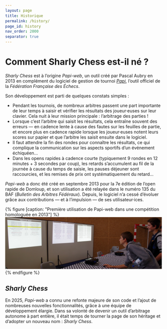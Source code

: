 ```yaml
---
layout: page
title: Historique
permalink: /history/
page_id: history
nav_order: 2000
separator: true
---
```


# Comment Sharly Chess est-il né ?

_Sharly Chess_ est à l’origine _Papi-web_, un outil créé par Pascal Aubry en 2013 en complément du logiciel de gestion de tournoi _[Papi](https://www.echecs.asso.fr/Actu.aspx?Ref=142877)_, l’outil officiel de la _Fédération Française des Échecs_.

Son développement est parti de quelques constats simples :

* Pendant les tournois, de nombreux arbitres passent une part importante de leur temps à saisir et vérifier les résultats des joueur·euses sur leur clavier. Cela nuit à leur mission principale : l’arbitrage des parties !
* Lorsque c’est l’arbitre qui saisit les résultats, cela entraîne souvent des erreurs — en cadence lente à cause des fautes sur les feuilles de partie, et encore plus en cadence rapide lorsque les joueur·euses notent leurs scores sur papier et que l’arbitre les saisit ensuite dans le logiciel.
* Il faut attendre la fin des rondes pour connaître les résultats, ce qui complique la communication sur les aspects sportifs d’un événement échiquéen…
* Dans les opens rapides à cadence courte (typiquement 9 rondes en 12 minutes + 3 secondes par coup), les retards s’accumulent au fil de la journée à cause du temps de saisie, les pauses déjeuner sont raccourcies, et les remises de prix ont systématiquement du retard…

_Papi-web_ a donc été créé en septembre 2013 pour la 7e édition de l’open rapide de Domloup, et son utilisation a été relayée dans le numéro 135 du BAF (_Bulletin des Arbitres Fédéraux_). Depuis, le logiciel n’a cessé d’évoluer grâce aux contributions — et à l’impulsion — de ses utilisateur·ices.

{% figure [caption: "Première utilisation de Papi-web dans une compétition homologuée en 2013"] %}
![Première utilisation de Papi-web dans une compétition homologuée en 2013](/assets/images/input-2013.jpg)
{% endfigure %}

## _Sharly Chess_

En 2025, _Papi-web_ a connu une refonte majeure de son code et l’ajout de nombreuses nouvelles fonctionnalités, grâce à une équipe de développement élargie. Dans sa volonté de devenir un outil d’arbitrage autonome à part entière, il était temps de tourner la page de son héritage et d’adopter un nouveau nom : _Sharly Chess_.

